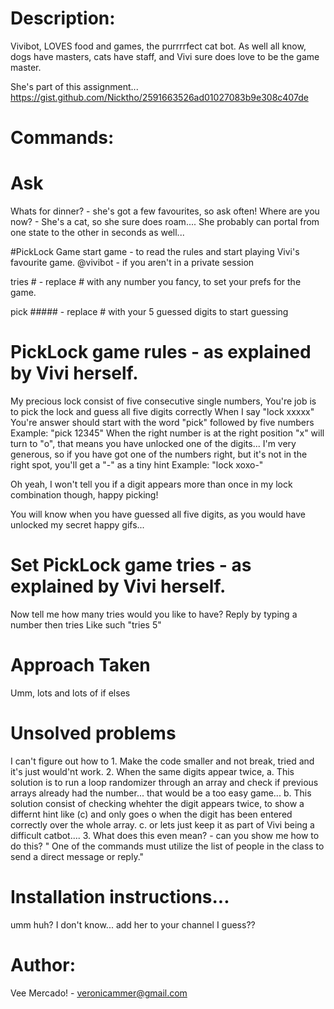 # Description:
  Vivibot, LOVES food and games, the purrrrfect cat bot.
    As well all know, dogs have masters, cats have staff, and Vivi sure does love to be the game master.

She's part of this assignment...
https://gist.github.com/Nicktho/2591663526ad01027083b9e308c407de

# Commands:

  # Ask
  Whats for dinner? - she's got a few favourites, so ask often!
  Where are you now? - She's a cat, so she sure does roam.... She probably can portal from one state to the other in seconds as well...

  #PickLock Game
  start game - to read the rules and start playing Vivi's favourite game.
     @vivibot - if you aren't in a private session

  tries # - replace # with any number you fancy, to set your prefs for the game.

  pick ##### - replace # with your 5 guessed digits to start guessing


# PickLock game rules - as explained by Vivi herself.
  My precious lock consist of five consecutive single numbers,
  You're job is to pick the lock and guess all five digits correctly
  When I say "lock xxxxx"
  You're answer should start with the word "pick" followed by five numbers
  Example: "pick 12345"
  When the right number is at the right position
  "x" will turn to "o", that means you have unlocked one of the digits...
  I'm very generous, so if you have got one of the numbers right, but it's not in the right spot, you'll get a "-" as a tiny hint
  Example: "lock xoxo-"

  Oh yeah, I won't tell you if a digit appears more than once in my lock combination though,
  happy picking!

  You will know when you have guessed all five digits, as you would have unlocked my secret happy gifs...

# Set PickLock game tries - as explained by Vivi herself.
  Now tell me how many tries would you like to have?
  Reply by typing a number then tries
  Like such "tries 5"

# Approach Taken
  Umm, lots and lots of if elses

# Unsolved problems
  I can't figure out how to
    1. Make the code smaller and not break, tried and it's just would'nt work.
    2. When the same digits appear twice,
        a. This solution is to run a loop randomizer through an array and check if previous arrays already had the number... that would be a too easy game...
        b. This solution consist of checking whehter the digit appears twice, to show a differnt hint like (c) and only goes o when the digit has been entered correctly over the whole array.
        c. or lets just keep it as part of Vivi being a difficult catbot....
    3. What does this even mean? - can you show me how to do this?
      " One of the commands must utilize the list of people in the class to send a direct message or reply."

# Installation instructions...
  umm huh? I don't know... add her to your channel I guess??

# Author:
  Vee Mercado! - veronicammer@gmail.com
